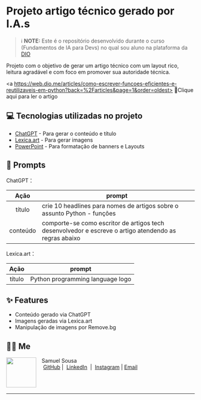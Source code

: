 # Projeto artigo técnico gerado por I.A.s


 > ℹ️ **NOTE:** Este é o repositório desenvolvido durante o curso (Fundamentos de IA para Devs) no qual sou aluno na plataforma da [DIO](https://dio.me)

Projeto com o objetivo de gerar um artigo técnico com um layout rico, leitura agradável e com foco em promover sua autoridade técnica.

<a https://web.dio.me/articles/como-escrever-funcoes-eficientes-e-reutilizaveis-em-python?back=%2Farticles&page=1&order=oldest> 📕Clique aqui para ler o artigo</a>

## 💻 Tecnologias utilizadas no projeto

- [ChatGPT](https://chat.openai.com/) - Para gerar o conteúdo e título
- [Lexica.art](https://lexica.art/) - Para gerar imagens
- [PowerPoint](https://www.microsoft.com/en/microsoft-365/powerpoint) - Para formatação de banners e Layouts

## 🧠 Prompts


ChatGPT：

|   Ação   | prompt                                                                                                                                                                                                                                                                         |
| :------: | ------------------------------------------------------------------------------------------------------------------------------------------------------------------------------------------------------------------------------------------------------------------------------ |
|  título  | crie 10 headlines para nomes de artigos sobre o assunto Python - funções                                                        |
| conteúdo | comporte-se como escritor de artigos tech desenvolvedor e escreve o artigo atendendo as regras abaixo |


Lexica.art：

|  Ação  | prompt                                                                                 |
| :----: | -------------------------------------------------------------------------------------- |
| título | Python programming language logo|

## ✨ Features

- Conteúdo gerado via ChatGPT
- Imagens geradas via Lexica.art
- Manipulação de imagens por Remove.bg

## 👨‍💻 Me

<p>
    <img 
      align=left 
      margin=10 
      width=80 
      src="https://avatars.githubusercontent.com/u/156971560?v=4"
    />
    <p>&nbsp&nbsp&nbspSamuel Sousa<br>
    &nbsp&nbsp&nbsp
    <a href="https://github.com/SamuSantoss">
    GitHub</a>&nbsp;|&nbsp;
    <a href="https://www.linkedin.com/in/samuel-sousa-998692210/">LinkedIn</a>
&nbsp;|&nbsp;
    <a href="https://www.instagram.com/samuellsousaa_/">
    Instagram</a> |
     <a href="mailto:samueldossantos44@gmail.com">
    Email</a>&nbsp;
&nbsp; &nbsp;</p>
</p>
<br/><br/>
<p>

---
